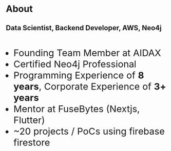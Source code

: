 

# About

## Data Scientist, Backend Developer, AWS, Neo4j 
<br/>

- Founding Team Member at AIDAX
- Certified Neo4j Professional
- Programming Experience of **8 years**, Corporate Experience of **3+ years** 
- Mentor at FuseBytes (Nextjs, Flutter)
- ~20 projects / PoCs using firebase firestore

<br>


<style>

li {
    font-size: 1.8rem;
}

</style>